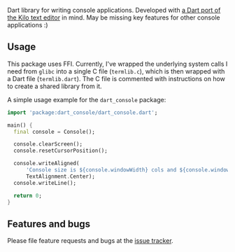 Dart library for writing console applications. Developed with 
[a Dart port of the Kilo text editor][dart_kilo] in mind. 
May be missing key features for other console applications :)

## Usage

This package uses FFI. Currently, I've wrapped the underlying system
calls I need from `glibc` into a single C file (`termlib.c`), which is
then wrapped with a Dart file (`termlib.dart`). The C file is commented
with instructions on how to create a shared library from it.

A simple usage example for the `dart_console` package:

```dart
import 'package:dart_console/dart_console.dart';

main() {
  final console = Console();

  console.clearScreen();
  console.resetCursorPosition();

  console.writeAligned(
      'Console size is ${console.windowWidth} cols and ${console.windowHeight} rows.',
      TextAlignment.Center);
  console.writeLine();

  return 0;
}
```

## Features and bugs

Please file feature requests and bugs at the [issue tracker][tracker].

[tracker]: https://github.com/timsneath/dart_console/issues
[dart_kilo]: https://github.com/timsneath/kilo/tree/dart
